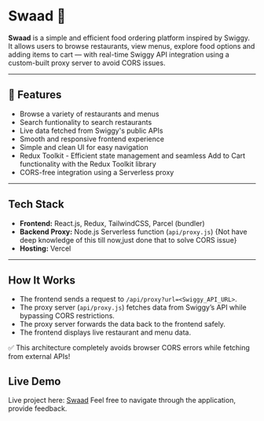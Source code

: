 # Swaad 🍛

**Swaad** is a simple and efficient food ordering platform inspired by Swiggy.  
It allows users to browse restaurants, view menus, explore food options and adding items to cart — with real-time Swiggy API integration using a custom-built proxy server to avoid CORS issues.

---

## 🚀 Features

- Browse a variety of restaurants and menus
- Search funtionality  to search restaurants
- Live data fetched from Swiggy's public APIs
- Smooth and responsive frontend experience
- Simple and clean UI for easy navigation
- Redux Toolkit - Efficient state management and seamless Add to Cart functionality with the Redux Toolkit library
- CORS-free integration using a Serverless proxy

---

##  Tech Stack

- **Frontend:** React.js, Redux, TailwindCSS, Parcel (bundler)
- **Backend Proxy:** Node.js Serverless function (`api/proxy.js`) {Not have deep knowledge of this till now,just done that to solve CORS issue}
- **Hosting:** Vercel 

---

##  How It Works

- The frontend sends a request to `/api/proxy?url=<Swiggy_API_URL>`.
- The proxy server (`api/proxy.js`) fetches data from Swiggy’s API while bypassing CORS restrictions.
- The proxy server forwards the data back to the frontend safely.
- The frontend displays live restaurant and menu data.

✅ This architecture completely avoids browser CORS errors while fetching from external APIs!

##  Live Demo

Live project here: [Swaad](https://swaad-food-reactjs-wfg2.vercel.app/)
Feel free to navigate through the application, provide feedback.

